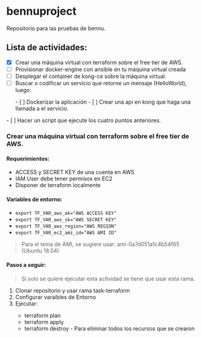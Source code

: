 # bennuproject
Repositorio para las pruebas de bennu.

## Lista de actividades:

- [x] Crear una máquina virtual con terraform sobre el free tier de AWS.
- [ ] Provisionar docker-engine con ansible en tu máquina virtual creada
- [ ] Desplegar el container de kong-ce sobre la máquina virtual.
- [ ] Buscar o codificar un servicio que retorne un mensaje (HelloWorld), luego:
<ul>
- [ ] Dockerizar la aplicación
- [ ] Crear una api en kong que haga una llamada a el servicio.
</ul>
- [ ] Hacer un script que ejecute los cuatro puntos anteriores.

### Crear una máquina virtual con terraform sobre el free tier de AWS.

#### Requerimientos:

<ul>
<li>ACCESS y SECRET KEY de una cuenta en AWS</li>
<li>IAM User debe tener permisos en EC2</li>
<li>Disponer de terraform localmente</li>
</ul>

#### Variables de entorno:

<ul>
<li><code>export TF_VAR_aws_ak="AWS ACCESS KEY"</code></li>
<li><code>export TF_VAR_aws_sk="AWS SECRET KEY"</code></li>
<li><code>export TF_VAR_aws_region="AWS REGION"</code></li>
<li><code>export TF_VAR_ec2_ami_id="AWS AMI ID"</code></li>
</ul>

> Para el tema de AMI, se sugiere usar: ami-0a7d051a1c4b54f65 (Ubuntu 18.04)

#### Pasos a seguir:

> Si solo se quiere ejecutar esta actividad se tiene que usar esta rama.

<ol>
<li>Clonar repositorio y usar rama task-terraform</li>
<li>Configurar varaibles de Entorno</li>
<li>Ejecutar: </li>
<ul>
<li>terraform plan</li>
<li>terraform apply</li>
<li>terraform destroy - Para eliminar todos los recursos que se crearon</li>
</ul>
</ol>